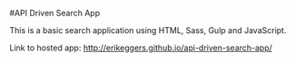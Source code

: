 #API Driven Search App

This is a basic search application using HTML, Sass, Gulp and JavaScript.

Link to hosted app: http://erikeggers.github.io/api-driven-search-app/
